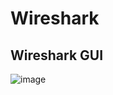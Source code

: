 # Wireshark



## Wireshark GUI
![image](https://github.com/user-attachments/assets/b9d31908-93f6-496a-9007-79efada30990)

